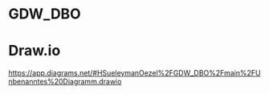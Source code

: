 # GDW_DBO

# Draw.io
https://app.diagrams.net/#HSueleymanOezel%2FGDW_DBO%2Fmain%2FUnbenanntes%20Diagramm.drawio
